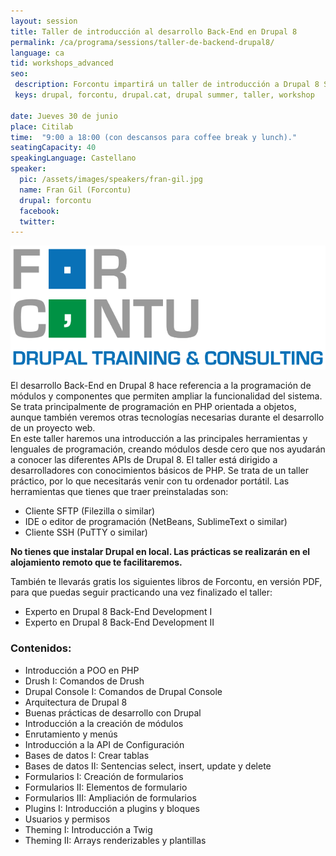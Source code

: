```yaml
---
layout: session
title: Taller de introducción al desarrollo Back-End en Drupal 8
permalink: /ca/programa/sessions/taller-de-backend-drupal8/
language: ca
tid: workshops_advanced
seo:
 description: Forcontu impartirá un taller de introducción a Drupal 8 Site Building
 keys: drupal, forcontu, drupal.cat, drupal summer, taller, workshop

date: Jueves 30 de junio
place: Citilab
time:  "9:00 a 18:00 (con descansos para coffee break y lunch)."
seatingCapacity: 40
speakingLanguage: Castellano
speaker:
  pic: /assets/images/speakers/fran-gil.jpg
  name: Fran Gil (Forcontu)
  drupal: forcontu
  facebook:
  twitter:
---
```

![forcontu logo](/assets/images/sponsors/logo-forcontu.svg)

El desarrollo Back-End en Drupal 8 hace referencia a la programación de módulos y componentes que permiten ampliar la funcionalidad del sistema. Se trata principalmente de programación en PHP orientada a objetos, aunque también veremos otras tecnologías necesarias durante el desarrollo de un proyecto web.     
En este taller haremos una introducción a las principales herramientas y lenguales de programación, creando módulos desde cero que nos ayudarán a conocer las diferentes APIs de Drupal 8.
El taller está dirigido a desarrolladores con conocimientos básicos de PHP.
Se trata de un taller práctico, por lo que necesitarás venir con tu ordenador portátil.
Las herramientas que tienes que traer preinstaladas son:

- Cliente SFTP (Filezilla o similar)
- IDE o editor de programación (NetBeans, SublimeText o similar)
- Cliente SSH (PuTTY o similar)

**No tienes que instalar Drupal en local. Las prácticas se realizarán en el alojamiento remoto que te facilitaremos.**

También te llevarás gratis los siguientes libros de Forcontu, en versión PDF, para que puedas
seguir practicando una vez finalizado el taller:

- Experto en Drupal 8 Back-End Development I
- Experto en Drupal 8 Back-End Development II

### Contenidos:
- Introducción a POO en PHP
- Drush I: Comandos de Drush
- Drupal Console I: Comandos de Drupal Console
- Arquitectura de Drupal 8
- Buenas prácticas de desarrollo con Drupal
- Introducción a la creación de módulos
- Enrutamiento y menús
- Introducción a la API de Configuración
- Bases de datos I: Crear tablas
- Bases de datos II: Sentencias select, insert, update y delete
- Formularios I: Creación de formularios
- Formularios II: Elementos de formulario
- Formularios III: Ampliación de formularios
- Plugins I: Introducción a plugins y bloques
- Usuarios y permisos
- Theming I: Introducción a Twig
- Theming II: Arrays renderizables y plantillas
